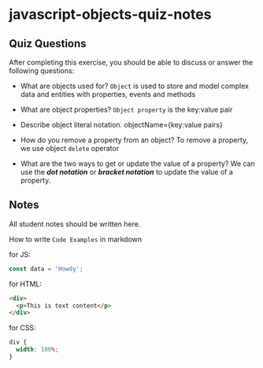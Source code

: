 # javascript-objects-quiz-notes

## Quiz Questions

After completing this exercise, you should be able to discuss or answer the following questions:

- What are objects used for?
  `Object` is used to store and model complex data and entities with properties, events and methods
- What are object properties?
  `Object property` is the key:value pair

- Describe object literal notation.
  objectName={key:value pairs}

- How do you remove a property from an object?
  To remove a property, we use object `delete` operator

- What are the two ways to get or update the value of a property?
  We can use the **_dot notation_** or **_bracket notation_** to update the value of a property.

## Notes

All student notes should be written here.

How to write `Code Examples` in markdown

for JS:

```javascript
const data = 'Howdy';
```

for HTML:

```html
<div>
  <p>This is text content</p>
</div>
```

for CSS:

```css
div {
  width: 100%;
}
```
